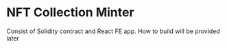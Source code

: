 # NFT Collection Minter

Consist of Solidity contract and React FE app.
How to build will be provided later
